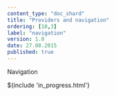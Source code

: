 ```yaml
---
content_type: "doc_shard"
title: "Providers and navigation"
ordering: [10,3]
label: "navigation"
version: 1.0
date: 27.08.2015
published: true
---
```

Navigation

${include 'in_progress.html'}